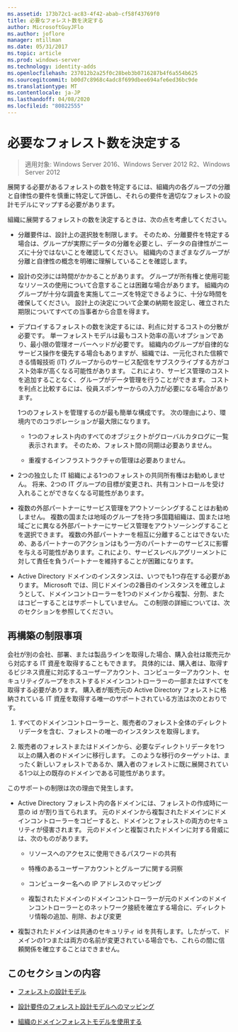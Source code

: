 ```yaml
---
ms.assetid: 173b72c1-ac83-4f42-abab-cf58f43769f0
title: 必要なフォレスト数を決定する
author: MicrosoftGuyJFlo
ms.author: joflore
manager: mtillman
ms.date: 05/31/2017
ms.topic: article
ms.prod: windows-server
ms.technology: identity-adds
ms.openlocfilehash: 237012b2a25f0c28beb3b0716287b4f6a554b625
ms.sourcegitcommit: b00d7c8968c4adc8f699dbee694afe6ed36bc9de
ms.translationtype: MT
ms.contentlocale: ja-JP
ms.lasthandoff: 04/08/2020
ms.locfileid: "80822555"
---
```

# <a name="determining-the-number-of-forests-required"></a>必要なフォレスト数を決定する

>適用対象: Windows Server 2016、Windows Server 2012 R2、Windows Server 2012

展開する必要があるフォレストの数を特定するには、組織内の各グループの分離と自律性の要件を慎重に特定して評価し、それらの要件を適切なフォレストの設計モデルにマップする必要があります。  
  
組織に展開するフォレストの数を決定するときは、次の点を考慮してください。  
  
-   分離要件は、設計上の選択肢を制限します。 そのため、分離要件を特定する場合は、グループが実際にデータの分離を必要とし、データの自律性がニーズに十分ではないことを確認してください。 組織内のさまざまなグループが分離と自律性の概念を明確に理解していることを確認します。  
  
-   設計の交渉には時間がかかることがあります。 グループが所有権と使用可能なリソースの使用について合意することは困難な場合があります。 組織内のグループが十分な調査を実施してニーズを特定できるように、十分な時間を確保してください。 設計上の決定について企業の納期を設定し、確立された期限についてすべての当事者から合意を得ます。  
  
-   デプロイするフォレストの数を決定するには、利点に対するコストの分散が必要です。 単一フォレストモデルは最もコスト効率の高いオプションであり、最小限の管理オーバーヘッドが必要です。 組織内のグループが自律的なサービス操作を優先する場合もありますが、組織では、一元化された信頼できる情報技術 (IT) グループからのサービス配信をサブスクライブする方がコスト効率が高くなる可能性があります。 これにより、サービス管理のコストを追加することなく、グループがデータ管理を行うことができます。 コストを利点と比較するには、役員スポンサーからの入力が必要になる場合があります。  
  
    1つのフォレストを管理するのが最も簡単な構成です。 次の理由により、環境内でのコラボレーションが最大限になります。  
  
    -   1つのフォレスト内のすべてのオブジェクトがグローバルカタログに一覧表示されます。 そのため、フォレスト間の同期は必要ありません。  
  
    -   重複するインフラストラクチャの管理は必要ありません。  
  
-   2つの独立した IT 組織による1つのフォレストの共同所有権はお勧めしません。 将来、2つの IT グループの目標が変更され、共有コントロールを受け入れることができなくなる可能性があります。  
  
-   複数の外部パートナーにサービス管理をアウトソーシングすることはお勧めしません。 複数の国または地域のグループを持つ多国籍組織は、国または地域ごとに異なる外部パートナーにサービス管理をアウトソーシングすることを選択できます。 複数の外部パートナーを相互に分離することはできないため、あるパートナーのアクションはもう一方のパートナーのサービスに影響を与える可能性があります。これにより、サービスレベルアグリーメントに対して責任を負うパートナーを維持することが困難になります。  
  
-   Active Directory ドメインのインスタンスは、いつでも1つ存在する必要があります。 Microsoft では、同じドメインの2番目のインスタンスを確立しようとして、ドメインコントローラーを1つのドメインから複製、分割、またはコピーすることはサポートしていません。 この制限の詳細については、次のセクションを参照してください。  
  
## <a name="restructuring-limitations"></a>再構築の制限事項  
会社が別の会社、部署、または製品ラインを取得した場合、購入会社は販売元から対応する IT 資産を取得することもできます。 具体的には、購入者は、取得するビジネス資産に対応するユーザーアカウント、コンピューターアカウント、セキュリティグループをホストするドメインコントローラーの一部またはすべてを取得する必要があります。 購入者が販売元の Active Directory フォレストに格納されている IT 資産を取得する唯一のサポートされている方法は次のとおりです。  
  
1.  すべてのドメインコントローラーと、販売者のフォレスト全体のディレクトリデータを含む、フォレストの唯一のインスタンスを取得します。  
  
2.  販売者のフォレストまたはドメインから、必要なディレクトリデータを1つ以上の購入者のドメインに移行します。 このような移行のターゲットは、まったく新しいフォレストであるか、購入者のフォレストに既に展開されている1つ以上の既存のドメインである可能性があります。  
  
このサポートの制限は次の理由で発生します。  
  
-   Active Directory フォレスト内の各ドメインには、フォレストの作成時に一意の id が割り当てられます。 元のドメインから複製されたドメインにドメインコントローラーをコピーすると、ドメインとフォレストの両方のセキュリティが侵害されます。 元のドメインと複製されたドメインに対する脅威には、次のものがあります。  
  
    -   リソースへのアクセスに使用できるパスワードの共有  
  
    -   特権のあるユーザーアカウントとグループに関する洞察  
  
    -   コンピューター名への IP アドレスのマッピング  
  
    -   複製されたドメインのドメインコントローラーが元のドメインのドメインコントローラーとのネットワーク接続を確立する場合に、ディレクトリ情報の追加、削除、および変更  
  
-   複製されたドメインは共通のセキュリティ id を共有します。したがって、ドメインの1つまたは両方の名前が変更されている場合でも、これらの間に信頼関係を確立することはできません。  
  
## <a name="in-this-section"></a>このセクションの内容  
  
-   [フォレストの設計モデル](https://technet.microsoft.com/library/cc770439.aspx)  
  
-   [設計要件のフォレスト設計モデルへのマッピング](Forest-Design-Models.md)  
  
-   [組織のドメインフォレストモデルを使用する](../../ad-ds/plan/Using-the-Organizational-Domain-Forest-Model.md)  
  


